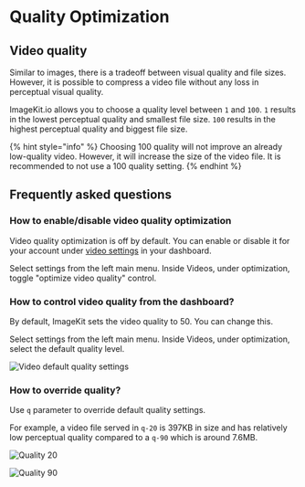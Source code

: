 # Quality Optimization

## Video quality

Similar to images, there is a tradeoff between visual quality and file sizes. However, it is possible to compress a video file without any loss in perceptual visual quality.

ImageKit.io allows you to choose a quality level between `1` and `100`. `1` results in the lowest perceptual quality and smallest file size. `100` results in the highest perceptual quality and biggest file size.

{% hint style="info" %}
Choosing 100 quality will not improve an already low-quality video. However, it will increase the size of the video file. It is recommended to not use a 100 quality setting.
{% endhint %}

## Frequently asked questions

### How to enable/disable video quality optimization

Video quality optimization is off by default. You can enable or disable it for your account under [video settings](https://imagekit.io/dashboard?redirectTo=settings-videos-optimization) in your dashboard.

Select settings from the left main menu. Inside Videos, under optimization, toggle "optimize video quality" control.

### How to control video quality from the dashboard?

By default, ImageKit sets the video quality to 50. You can change this.

Select settings from the left main menu. Inside Videos, under optimization, select the default quality level.

![Video default quality settings](<../../.gitbook/assets/Screenshot 2021-07-13 at 5.08.08 PM.png>)

### How to override quality?

Use `q` parameter to override default quality settings.

For example, a video file served in `q-20` is 397KB in size and has relatively low perceptual quality compared to a `q-90` which is around 7.6MB.

![Quality 20](<../../.gitbook/assets/Screenshot 2021-07-16 at 5.12.33 PM.png>)

![Quality 90](<../../.gitbook/assets/Screenshot 2021-07-16 at 5.13.01 PM (1).png>)
